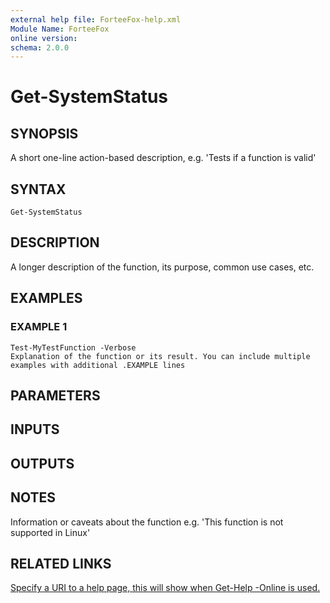 ```yaml
---
external help file: ForteeFox-help.xml
Module Name: ForteeFox
online version:
schema: 2.0.0
---
```


# Get-SystemStatus

## SYNOPSIS
A short one-line action-based description, e.g.
'Tests if a function is valid'

## SYNTAX

```
Get-SystemStatus
```

## DESCRIPTION
A longer description of the function, its purpose, common use cases, etc.

## EXAMPLES

### EXAMPLE 1
```
Test-MyTestFunction -Verbose
Explanation of the function or its result. You can include multiple examples with additional .EXAMPLE lines
```

## PARAMETERS

## INPUTS

## OUTPUTS

## NOTES
Information or caveats about the function e.g.
'This function is not supported in Linux'

## RELATED LINKS

[Specify a URI to a help page, this will show when Get-Help -Online is used.]()

